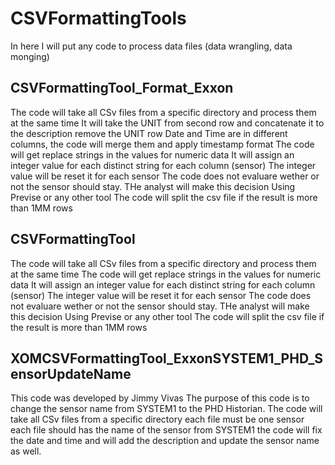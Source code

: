 # CSVFormattingTools
In here I will put any code to process data files (data wrangling, data monging)

## CSVFormattingTool_Format_Exxon
 The code will take all CSv files from a specific directory and process them at the same time
 It will take the UNIT from second row and concatenate it to the description
 remove the UNIT row
 Date and Time are in different columns, the code will merge them and apply timestamp format
 The code will get replace strings in the values for numeric data
   It will assign an integer value for each distinct string for each column (sensor)
   The integer value will be reset it for each sensor
   The code does not evaluare wether or not the sensor should stay. THe analyst will make this decision
   Using Previse or any other tool
 The code will split the csv file if the result is more than 1MM rows

 ## CSVFormattingTool
 The code will take all CSv files from a specific directory and process them at the same time
 The code will get replace strings in the values for numeric data
   It will assign an integer value for each distinct string for each column (sensor)
   The integer value will be reset it for each sensor
   The code does not evaluare wether or not the sensor should stay. THe analyst will make this decision
   Using Previse or any other tool
 The code will split the csv file if the result is more than 1MM rows

 ## XOMCSVFormattingTool_ExxonSYSTEM1_PHD_SensorUpdateName
 This code was developed by Jimmy Vivas
 The purpose of this code is to change the sensor name from SYSTEM1 to the PHD Historian.
 The code will take all CSv files from a specific directory
 each file must be one sensor
 each file should has the name of the sensor from SYSTEM1
 the code will fix the date and time and will add the description and update the sensor name as well.